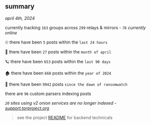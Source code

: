 
## summary
_april 4th, 2024_

currently tracking `163` groups across `299` relays & mirrors - _`76` currently online_

⏲ there have been `5` posts within the `last 24 hours`

🦈 there have been `27` posts within the `month of april`

🪐 there have been `653` posts within the `last 90 days`

🏚 there have been `660` posts within the `year of 2024`

🦕 there have been `9942` posts `since the dawn of ransomwatch`

there are `96` custom parsers indexing posts

_`20` sites using v2 onion services are no longer indexed - [support.torproject.org](https://support.torproject.org/onionservices/v2-deprecation/)_

> see the project [README](https://github.com/joshhighet/ransomwatch#ransomwatch--) for backend technicals
